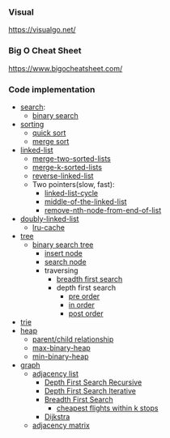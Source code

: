 ### Visual
https://visualgo.net/
### Big O Cheat Sheet
https://www.bigocheatsheet.com/
### Code implementation
* [search](search/README.md): 
  * [binary search](search/binary-search/README.md)
* [sorting](sorting)
  * [quick sort](sorting/quick-sort/README.md)
  * [merge sort](sorting/merge-sort/README.md)
* [linked-list](linked-list/index.js)
  * [merge-two-sorted-lists](linked-list/solutions/merge-two-sorted-lists/index.js)
  * [merge-k-sorted-lists](linked-list/solutions/merge-k-sorted-lists/index.js)
  * [reverse-linked-list](linked-list/solutions/reverse-linked-list/index.js)
  * Two pointers(slow, fast):
      * [linked-list-cycle](linked-list/solutions/linked-list-cycle/index.js)
      * [middle-of-the-linked-list](linked-list/solutions/middle-of-the-linked-list/index.js)
      * [remove-nth-node-from-end-of-list](linked-list/solutions/remove-nth-node-from-end-of-list/index.js)
* [doubly-linked-list](linked-list/doubly-linked-list/index.js)
  * [lru-cache](linked-list/doubly-linked-list/solutions/lru-cache/index2.js)
* [tree](tree)
  * [binary search tree](tree/binary-search-tree/index.js) 
    * [insert node](tree/binary-search-tree/insertNode.MD)
    * [search node](tree/binary-search-tree/searchNode.MD)
    * traversing
      * [breadth first search](tree/binary-search-tree/breadthFirstSearch.MD) 
      * depth first search
        * [pre order](tree/binary-search-tree/depthFirstSearchPreOrder.MD) 
        * [in order](tree/binary-search-tree/depthFirstSearchInOrder.MD)
        * [post order](tree/binary-search-tree/depthFirstSearchPostOrder.MD)
* [trie](trie)
* [heap](heap)
  * [parent/child relationship](heap/README.MD)
  * [max-binary-heap](heap/max-binary-heap.js)
  * [min-binary-heap](heap/min-binary-heap.js)
* [graph](graph)
  * [adjacency list](graph/adjacency-list/index.js)
    * [Depth First Search Recursive](graph/adjacency-list/depthFirstRecursive.MD)
    * [Depth First Search Iterative](graph/adjacency-list/depthFirstIterative.MD)
    * [Breadth First Search](graph/adjacency-list/breadthFirst.MD)
      * [cheapest flights within k stops](graph/solutions/breadth-first-search/cheapest-flights-within-k-stops/index.js)
    * [Dijkstra](graph/adjacency-list/dijkstra.js)
  * [adjacency matrix](graph/adjacency-matrix/index.js)  
